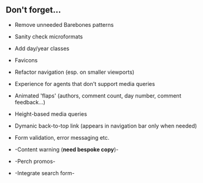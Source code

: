 ## Don't forget...

* Remove unneeded Barebones patterns
* Sanity check microformats
* Add day/year classes
* Favicons
* Refactor navigation (esp. on smaller viewports)
* Experience for agents that don't support media queries
* Animated 'flaps' (authors, comment count, day number, comment feedback...)
* Height-based media queries
* Dymanic back-to-top link (appears in navigation bar only when needed)
* Form validation, error messaging etc.

* -Content warning (**need bespoke copy**)-
* -Perch promos-
* -Integrate search form-